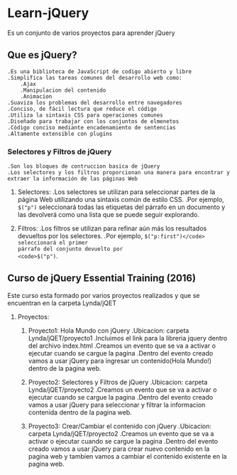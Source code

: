 # Learn-jQuery
Es un conjunto de varios proyectos para aprender jQuery

## Que es jQuery?
    .Es una biblioteca de JavaScript de codigo abierto y libre
    .Simplifica las tareas comunes del desarrollo web como:
        .Ajax
        .Manipulacion del contenido
        .Animacion
    .Suaviza los problemas del desarrollo entre navegadores
    .Conciso, de fácil lectura que reduce el código
    .Utiliza la sintaxis CSS para operaciones comunes
    .Diseñado para trabajar con los conjuntos de elmenetos
    .Código conciso mediante encadenamiento de sentencias
    .Altamente extensible con plugins

### Selectores y Filtros de jQuery
    .Son los bloques de contruccion basica de jQuery
    .Los selectores y los filtros proporcionan una manera para encontrar y extraer la información de las páginas Web
   1. Selectores:
        .Los selectores se utilizan para seleccionar partes de la página Web utilizando una sintaxis común de estilo CSS.
        .Por ejemplo, <code>$("p")</code> seleccionará todas las etiquetas del párrafo en un documento y las devolverá como una lista que se puede seguir explorando.
        
   2. Filtros:
        .Los filtros se utilizan para refinar aún más los resultados devueltos por los selectores.
        .Por ejemplo, <code>$("p:first")</code> seleccionará el primer párrafo del conjunto devuelto por <code>$("p")</code>.

        
## Curso de jQuery Essential Training (2016)
   Este curso esta formado por varios proyectos realizados y que se encuentran en la carpeta Lynda/jQET

   1. Proyectos:
      1. Proyecto1: Hola Mundo con jQuery
          .Ubicacion: carpeta Lynda/jQET/proyecto1
          .Incluimos el link para la libreria jquery dentro del archivo index.html
          .Creamos un evento que se va a activar o ejecutar cuando se cargue la pagina
          .Dentro del evento creado vamos a usar jQuery para ingresar un contenido(Hola Mundo!) dentro de la pagina web.
          
      2. Proyecto2: Selectores y Filtros de jQuery
          .Ubicacion: carpeta Lynda/jQET/proyecto2
          .Creamos un evento que se va a activar o ejecutar cuando se cargue la pagina
          .Dentro del evento creado vamos a usar jQuery para seleccionar y filtrar la informacion contenida dentro de la pagina web.
      
      3. Proyecto3: Crear/Cambiar el contenido con jQuery
          .Ubicacion: carpeta Lynda/jQET/proyecto2
          .Creamos un evento que se va a activar o ejecutar cuando se cargue la pagina
          .Dentro del evento creado vamos a usar jQuery para crear nuevo contenido en la pagina web y tambien vamos a cambiar el contenido existente en la pagina web.